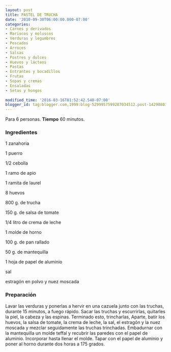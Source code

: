 ```yaml
---
layout: post
title: PASTEL DE TRUCHA
date: '2010-09-30T06:00:00.000-07:00'
categories:
- Carnes y derivados
- Mariscos y moluscos
- Verduras y legumbres
- Pescados
- Arroces
- Salsas
- Postres y dulces
- Huevos y lácteos
- Pastas
- Entrantes y bocadillos
- Frutas
- Sopas y cremas
- Ensaladas
- Setas y hongos
 
modified_time: '2016-03-16T01:52:42.540-07:00'
blogger_id: tag:blogger.com,1999:blog-5299957599287034512.post-1429080357632057826
---
```


Para 6 personas.
<b>Tiempo</b> 60 minutos.

<h3>Ingredientes</h3>

1 zanahoria

1 puerro

1/2 cebolla

1 ramo de apio

1 ramita de laurel

8 huevos

800 g. de trucha

150 g. de salsa de tomate

1/4 litro de crema de leche

1 molde de horno

100 g. de pan rallado

50 g. de mantequilla

1 hoja de papel de aluminio

sal

estragón en polvo y nuez moscada

<h3>Preparación</h3>

Lavar las verduras y ponerlas a hervir en una cazuela junto con las truchas, durante 15 minutos, a fuego rápido. Sacar las truchas y escurrirlas, quitarles la piel, la cabeza y las espinas. Terminado esto, trincharlas, Aparte, batir los huevos, la salsa de tomate, la crema de leche, la sal, el estragón y la nuez moscada y mezclar seguidamente las truchas trinchadas. Embadurnar con la mantequilla un molde teffal y recubrir las paredes con el papel de aluminio. Incorporar hasta llenar el molde. Tapar con el papel de aluminio y poner al horno durante dos horas a 175 grados.

